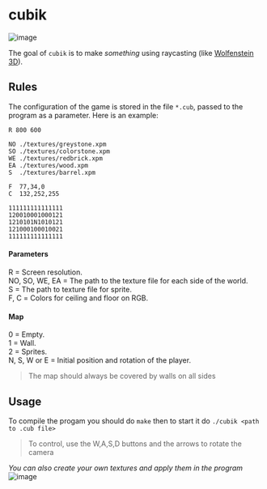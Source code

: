 # cubik

![image](./cubik_default.gif)

The goal of `cubik` is to make *something* using raycasting (like [Wolfenstein 3D](https://fr.wikipedia.org/wiki/Wolfenstein_3D)).

## Rules

The configuration of the game is stored in the file `*.cub`, passed to the program as a parameter. Here is an example:
```
R 800 600

NO ./textures/greystone.xpm
SO ./textures/colorstone.xpm
WE ./textures/redbrick.xpm
EA ./textures/wood.xpm
S  ./textures/barrel.xpm

F  77,34,0
C  132,252,255

111111111111111
120010001000121
1210101N1010121
121000100010021
111111111111111
```
#### Parameters
R = Screen resolution.  
NO, SO, WE, EA = The path to the texture file for each side of the world.  
S = The path to texture file for sprite.  
F, C = Сolors for ceiling and floor on RGB.  
#### Map
0 = Empty.   
1 = Wall.   
2 = Sprites.   
N, S, W or E = Initial position and rotation of the player.  
> The map should always be covered by walls on all sides

## Usage

To compile the progam you should do `make` then to start it do `./cubik <path to .cub file>`
> To control, use the W,A,S,D buttons and the arrows to rotate the camera

*You can also create your own textures and apply them in the program*
![image](./cubik_custom.gif)
